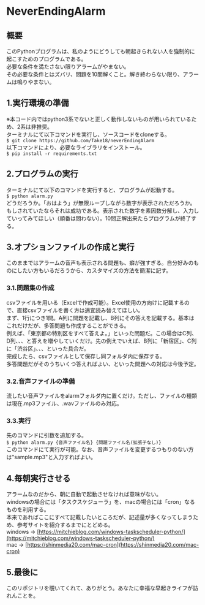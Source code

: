 # NeverEndingAlarm

## 概要
このPythonプログラムは、私のようにどうしても朝起きられない人を強制的に起こすためのプログラムである。<br>
必要な条件を満たさない限りアラームがやまない。<br>
その必要な条件とはズバリ、問題を10問解くこと。解き終わらない限り、アラームは鳴りやまない。

## 1.実行環境の準備
※本コード内ではpython3系でないと正しく動作しないものが用いられているため、2系は非推奨。<br>
ターミナルにて以下コマンドを実行し、ソースコードをcloneする。<br>
 `$ git clone https://github.com/Take18/neverEndingAlarm`<br>
以下コマンドにより、必要なライブラリをインストール。<br>
 `$ pip install -r requirements.txt`<br>

## 2.プログラムの実行
ターミナルにて以下のコマンドを実行すると、プログラムが起動する。<br>
 `$ python alarm.py`<br>
どうだろうか。「おはよう」が無限ループしながら数字が表示されただろうか。
もしされていたならそれは成功である。表示された数字を素因数分解し、入力していってみてほしい（順番は問わない）。10問正解出来たらプログラムが終了する。<br>

## 3.オプションファイルの作成と実行
このままではアラームの音声も表示される問題も、癖が強すぎる。自分好みのものにしたい方もいるだろうから、カスタマイズの方法を簡潔に記す。<br>

### 3.1.問題集の作成
csvファイルを用いる（Excelで作成可能）。Excel使用の方向けに記載するので、直接csvファイルを書く方は適宜読み替えてほしい。<br>
まず、1行につき1問。A列に問題を記載し、B列にその答えを記載する。基本はこれだけだが、多答問題も作成することができる。<br>例えば、「東京都の特別区をすべて答えよ。」といった問題だ。この場合はC列、D列、、、と答えを増やしていくだけ。先の例えでいえば、B列に「新宿区」、C列に「渋谷区」、、、といった具合だ。<br>
完成したら、csvファイルとして保存し同フォルダ内に保存する。<br>
多答問題だがそのうちいくつ答えればよい、といった問題への対応は今後予定。<br>

### 3.2.音声ファイルの準備
流したい音声ファイルをalarmフォルダ内に置くだけ。ただし、ファイルの種類は現在.mp3ファイル、.wavファイルのみ対応。<br>

### 3.3.実行
先のコマンドに引数を追加する。<br>
 `$ python alarm.py {音声ファイル名} {問題ファイル名(拡張子なし)}`<br>
このコマンドにて実行が可能。なお、音声ファイルを変更するつもりのない方は"sample.mp3"と入力すればよい。<br>

## 4.毎朝実行させる
アラームなのだから、朝に自動で起動させなければ意味がない。<br>
windowsの場合には「タスクスケジューラ」を、macの場合には「cron」なるものを利用する。<br>
本来であればここにすべて記載したいところだが、記述量が多くなってしまうため、参考サイトを紹介するまでにとどめる。<br>
windows -> [https://mitchieblog.com/windows-taskscheduler-python/](https://mitchieblog.com/windows-taskscheduler-python/)<br>
mac -> [https://shinmedia20.com/mac-cron](https://shinmedia20.com/mac-cron)<br>

## 5.最後に
このリポジトリを覗いてくれて、ありがとう。あなたに幸福な早起きライフが訪れんことを。
